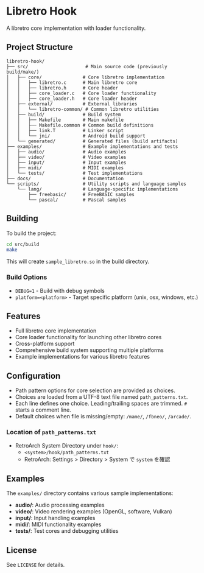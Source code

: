 # Libretro Hook

A libretro core implementation with loader functionality.

## Project Structure

```
libretro-hook/
├── src/                     # Main source code (previously build/make/)
│   ├── core/               # Core libretro implementation
│   │   ├── libretro.c      # Main libretro core
│   │   ├── libretro.h      # Core header
│   │   ├── core_loader.c   # Core loader functionality
│   │   ├── core_loader.h   # Core loader header
│   ├── external/           # External libraries
│   │   └── libretro-common/ # Common libretro utilities
│   ├── build/              # Build system
│   │   ├── Makefile        # Main makefile
│   │   ├── Makefile.common # Common build definitions
│   │   ├── link.T          # Linker script
│   │   └── jni/            # Android build support
│   └── generated/          # Generated files (build artifacts)
├── examples/               # Example implementations and tests
│   ├── audio/              # Audio examples
│   ├── video/              # Video examples
│   ├── input/              # Input examples
│   ├── midi/               # MIDI examples
│   └── tests/              # Test implementations
├── docs/                   # Documentation
└── scripts/                # Utility scripts and language samples
    └── lang/               # Language-specific implementations
        ├── freebasic/      # FreeBASIC samples
        └── pascal/         # Pascal samples
```

## Building

To build the project:

```bash
cd src/build
make
```

This will create `sample_libretro.so` in the build directory.

### Build Options

- `DEBUG=1` - Build with debug symbols
- `platform=<platform>` - Target specific platform (unix, osx, windows, etc.)

## Features

- Full libretro core implementation
- Core loader functionality for launching other libretro cores
- Cross-platform support
- Comprehensive build system supporting multiple platforms
- Example implementations for various libretro features

## Configuration

- Path pattern options for core selection are provided as choices.
- Choices are loaded from a UTF-8 text file named `path_patterns.txt`.
- Each line defines one choice. Leading/trailing spaces are trimmed. `#` starts a comment line.
- Default choices when file is missing/empty: `/mame/`, `/fbneo/`, `/arcade/`.

### Location of `path_patterns.txt`

- RetroArch System Directory under `hook/`:
    - `<system>/hook/path_patterns.txt`
    - RetroArch: Settings > Directory > System で `system` を確認

## Examples

The `examples/` directory contains various sample implementations:

- **audio/**: Audio processing examples
- **video/**: Video rendering examples (OpenGL, software, Vulkan)
- **input/**: Input handling examples
- **midi/**: MIDI functionality examples
- **tests/**: Test cores and debugging utilities

## License

See `LICENSE` for details.
